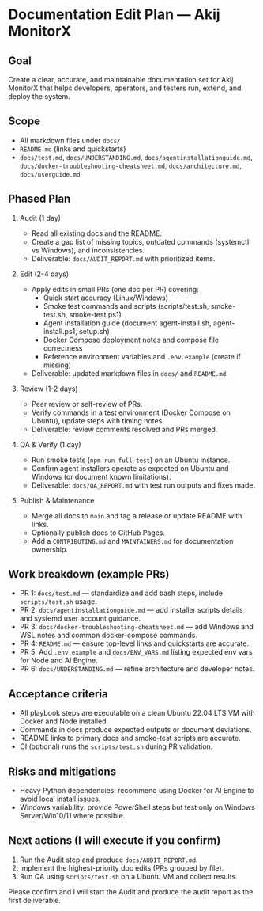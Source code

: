 Documentation Edit Plan — Akij MonitorX
======================================

Goal
----
Create a clear, accurate, and maintainable documentation set for Akij MonitorX that helps developers, operators, and testers run, extend, and deploy the system.

Scope
-----
- All markdown files under `docs/`
- `README.md` (links and quickstarts)
- `docs/test.md`, `docs/UNDERSTANDING.md`, `docs/agentinstallationguide.md`, `docs/docker-troubleshooting-cheatsheet.md`, `docs/architecture.md`, `docs/userguide.md`

Phased Plan
-----------
1. Audit (1 day)
   - Read all existing docs and the README.
   - Create a gap list of missing topics, outdated commands (systemctl vs Windows), and inconsistencies.
   - Deliverable: `docs/AUDIT_REPORT.md` with prioritized items.

2. Edit (2-4 days)
   - Apply edits in small PRs (one doc per PR) covering:
     - Quick start accuracy (Linux/Windows)
     - Smoke test commands and scripts (scripts/test.sh, smoke-test.sh, smoke-test.ps1)
     - Agent installation guide (document agent-install.sh, agent-install.ps1, setup.sh)
     - Docker Compose deployment notes and compose file correctness
     - Reference environment variables and `.env.example` (create if missing)
   - Deliverable: updated markdown files in `docs/` and `README.md`.

3. Review (1-2 days)
   - Peer review or self-review of PRs.
   - Verify commands in a test environment (Docker Compose on Ubuntu), update steps with timing notes.
   - Deliverable: review comments resolved and PRs merged.

4. QA & Verify (1 day)
   - Run smoke tests (`npm run full-test`) on an Ubuntu instance.
   - Confirm agent installers operate as expected on Ubuntu and Windows (or document known limitations).
   - Deliverable: `docs/QA_REPORT.md` with test run outputs and fixes made.

5. Publish & Maintenance
   - Merge all docs to `main` and tag a release or update README with links.
   - Optionally publish docs to GitHub Pages.
   - Add a `CONTRIBUTING.md` and `MAINTAINERS.md` for documentation ownership.

Work breakdown (example PRs)
---------------------------
- PR 1: `docs/test.md` — standardize and add bash steps, include `scripts/test.sh` usage.
- PR 2: `docs/agentinstallationguide.md` — add installer scripts details and systemd user account guidance.
- PR 3: `docs/docker-troubleshooting-cheatsheet.md` — add Windows and WSL notes and common docker-compose commands.
- PR 4: `README.md` — ensure top-level links and quickstarts are accurate.
- PR 5: Add `.env.example` and `docs/ENV_VARS.md` listing expected env vars for Node and AI Engine.
- PR 6: `docs/UNDERSTANDING.md` — refine architecture and developer notes.

Acceptance criteria
-------------------
- All playbook steps are executable on a clean Ubuntu 22.04 LTS VM with Docker and Node installed.
- Commands in docs produce expected outputs or document deviations.
- README links to primary docs and smoke-test scripts are accurate.
- CI (optional) runs the `scripts/test.sh` during PR validation.

Risks and mitigations
---------------------
- Heavy Python dependencies: recommend using Docker for AI Engine to avoid local install issues.
- Windows variability: provide PowerShell steps but test only on Windows Server/Win10/11 where possible.

Next actions (I will execute if you confirm)
-------------------------------------------
1. Run the Audit step and produce `docs/AUDIT_REPORT.md`.
2. Implement the highest-priority doc edits (PRs grouped by file).
3. Run QA using `scripts/test.sh` on a Ubuntu VM and collect results.

Please confirm and I will start the Audit and produce the audit report as the first deliverable.
